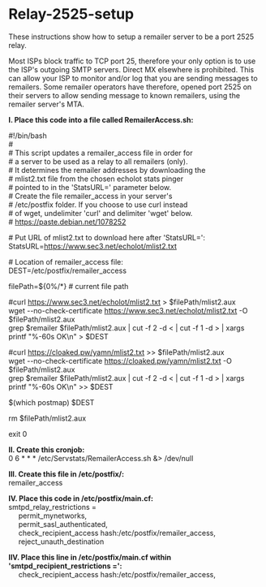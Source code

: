 # Relay-2525-setup
These instructions show how to setup a remailer server to be a port 2525 relay.

Most ISPs block traffic to TCP port 25, therefore your only option is to use the ISP's outgoing SMTP servers.  Direct MX elsewhere is prohibited.  This can allow your ISP to monitor and/or log that you are sending messages to remailers.  Some remailer operators have therefore, opened port 2525 on their servers to allow sending message to known remailers, using the remailer server's MTA.

<b>I. Place this code into a file called RemailerAccess.sh:</b>
  
#!/bin/bash  
&#35;  
&#35; This script updates a remailer_access file in order for    
&#35; a server to be used as a relay to all remailers (only).  
&#35; It determines the remailer addresses by downloading the  
&#35; mlist2.txt file from the chosen echolot stats pinger  
&#35; pointed to in the 'StatsURL=' parameter below.  
&#35; Create the file remailer_access in your server's  
&#35; /etc/postfix folder.  If you choose to use curl instead  
&#35; of wget, undelimiter 'curl' and delimiter 'wget' below.  
&#35; https://paste.debian.net/1078252  

&#35; Put URL of mlist2.txt to download here after 'StatsURL=':  
StatsURL=https://www.sec3.net/echolot/mlist2.txt

&#35; Location of remailer_access file:  
DEST=/etc/postfix/remailer_access

filePath=${0%/*}  # current file path

&#35;curl https://www.sec3.net/echolot/mlist2.txt > $filePath/mlist2.aux  
wget --no-check-certificate https://www.sec3.net/echolot/mlist2.txt -O $filePath/mlist2.aux  
grep \$remailer $filePath/mlist2.aux | cut -f 2 -d \< | cut -f 1 -d \> | xargs printf "%-60s OK\n" > $DEST

&#35;curl https://cloaked.pw/yamn/mlist2.txt >> $filePath/mlist2.aux  
wget --no-check-certificate https://cloaked.pw/yamn/mlist2.txt -O $filePath/mlist2.aux  
grep \$remailer $filePath/mlist2.aux | cut -f 2 -d \< | cut -f 1 -d \> | xargs printf "%-60s OK\n" >> $DEST

$(which postmap) $DEST

rm $filePath/mlist2.aux

exit 0
  
<b>II. Create this cronjob:</b>  
0 6 * * * /etc/Servstats/RemailerAccess.sh &> /dev/null
  
<b>III. Create this file in /etc/postfix/:</b>  
remailer_access
  
<b>IV. Place this code in /etc/postfix/main.cf:</b>  
smtpd_relay_restrictions =  
&nbsp;&nbsp;&nbsp;&nbsp;&nbsp;permit_mynetworks,  
&nbsp;&nbsp;&nbsp;&nbsp;&nbsp;permit_sasl_authenticated,  
&nbsp;&nbsp;&nbsp;&nbsp;&nbsp;check_recipient_access hash:/etc/postfix/remailer_access,  
&nbsp;&nbsp;&nbsp;&nbsp;&nbsp;reject_unauth_destination  
  
<b>IIV. Place this line in /etc/postfix/main.cf within 'smtpd_recipient_restrictions =':</b>  
&nbsp;&nbsp;&nbsp;&nbsp;&nbsp;check_recipient_access hash:/etc/postfix/remailer_access,  


